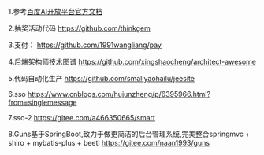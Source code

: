 
1.参考[百度AI开放平台官方文档](http://ai.baidu.com/docs)

2.抽奖活动代码
https://github.com/thinkgem

3.支付：
https://github.com/1991wangliang/pay

4.后端架构师技术图谱
https://github.com/xingshaocheng/architect-awesome

5.代码自动化生产
https://github.com/smallyaohailu/jeesite

6.sso
https://www.cnblogs.com/hujunzheng/p/6395966.html?from=singlemessage


7.sso-2
https://gitee.com/a466350665/smart

8.Guns基于SpringBoot,致力于做更简洁的后台管理系统,完美整合springmvc + shiro + mybatis-plus + beetl
https://gitee.com/naan1993/guns
